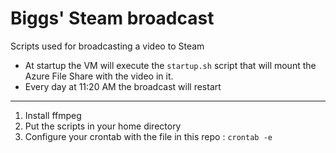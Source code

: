 # Biggs' Steam broadcast
Scripts used for broadcasting a video to Steam

- At startup the VM will execute the `startup.sh` script that will mount the Azure File Share with the video in it.
- Every day at 11:20 AM the broadcast will restart

---

1. Install ffmpeg
1. Put the scripts in your home directory
1. Configure your crontab with the file in this repo : `crontab -e`
